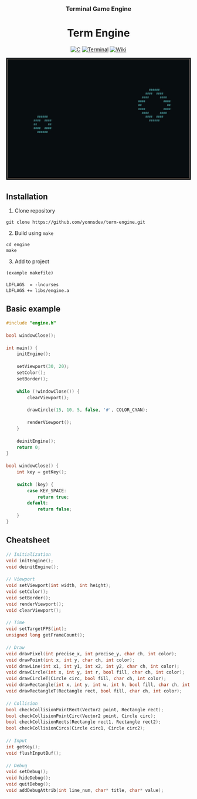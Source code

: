 <div align="center"> 
  <h3>Terminal Game Engine</h3>
  <h1>Term Engine</h1>

[![C](https://img.shields.io/badge/c-%2300599C.svg?style=for-the-badge&logo=c&logoColor=white)](#)
[![Terminal](https://img.shields.io/badge/Terminal-%234D4D4D.svg?style=for-the-badge&logo=windows-terminal&logoColor=white)](#)
[![Wiki](https://img.shields.io/badge/Wiki-%23394e79.svg?style=for-the-badge&logo=github&logoColor=white)](https://github.com/yonnsdev/term-engine/wiki)

</div>

<div align="center">
  
  ![preview](ext/preview.gif)
  
</div>

## Installation

1. Clone repository

```
git clone https://github.com/yonnsdev/term-engine.git
```

2. Build using `make`

```
cd engine
make
```

3. Add to project

```
(example makefile)

LDFLAGS  = -lncurses
LDFLAGS += libs/engine.a
```

## Basic example

```c
#include "engine.h"

bool windowClose();

int main() {
    initEngine();

    setViewport(30, 20);
    setColor();
    setBorder();

    while (!windowClose()) {
        clearViewport();

        drawCircle(15, 10, 5, false, '#', COLOR_CYAN);

        renderViewport();
    }

    deinitEngine();
    return 0;
}

bool windowClose() {
    int key = getKey();

    switch (key) {
        case KEY_SPACE:
            return true;
        default:
            return false;
    }
}
```

## Cheatsheet

```c
// Initialization
void initEngine();                                                              // Init engine
void deinitEngine();                                                            // Deinit engine

// Viewport
void setViewport(int width, int height);                                        // Create viewport w/parameters
void setColor();                                                                // Enable color rendering
void setBorder();                                                               // Enable viewport border
void renderViewport();                                                          // Render viewport to terminal
void clearViewport();                                                           // Clear viewport

// Time
void setTargetFPS(int);                                                         // Set target refresh rate (Recommend using default (12))
unsigned long getFrameCount();                                                  // Get frame count since program start (Resets to 0 after 4e+9)

// Draw
void drawPixel(int precise_x, int precise_y, char ch, int color);               // Draw pixel "#"
void drawPoint(int x, int y, char ch, int color);                               // Draw point "##"
void drawLine(int x1, int y1, int x2, int y2, char ch, int color);              // Draw line
void drawCircle(int x, int y, int r, bool fill, char ch, int color);            // Draw circle
void drawCircleT(Circle circ, bool fill, char ch, int color);                   // Draw circle with circle type
void drawRectangle(int x, int y, int w, int h, bool fill, char ch, int color);  // Draw rectangle
void drawRectangleT(Rectangle rect, bool fill, char ch, int color);             // Draw rectangle with rectangle type

// Collision
bool checkCollisionPointRect(Vector2 point, Rectangle rect);                    // Check collision between point and rectangle
bool checkCollisionPointCirc(Vector2 point, Circle circ);                       // Check collision between point and circle
bool checkCollisionRects(Rectangle rect1, Rectangle rect2);                     // Check collision between two rectangles
bool checkCollisionCircs(Circle circ1, Circle circ2);                           // Check collision between two circles

// Input
int getKey();                                                                   // Get pressed key
void flushInputBuf();                                                           // Flush input buffer

// Debug
void setDebug();                                                                // Enable debug menu
void hideDebug();                                                               // Hide debug menu
void quitDebug();                                                               // Quit debug menu
void addDebugAttrib(int line_num, char* title, char* value);                    // Add/Update debug attributes
```
